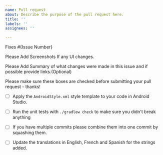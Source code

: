 ```yaml
---
name: Pull request
about: Describe the purpose of the pull request here.
title: ''
labels: ''
assignees: ''

---
```


Fixes #{Issue Number}

Please Add Screenshots If any UI changes.

Please Add Summary of what changes were made in this issue and if possible provide links.(Optional)

Please make sure these boxes are checked before submitting your pull request - thanks!

- [ ] Apply the `AndroidStyle.xml` style template to your code in Android Studio.

- [ ] Run the unit tests with `./gradlew check` to make sure you didn't break anything

- [ ] If you have multiple commits please combine them into one commit by squashing them.

- [ ] Update the translations in English, French and Spanish for the strings added.
